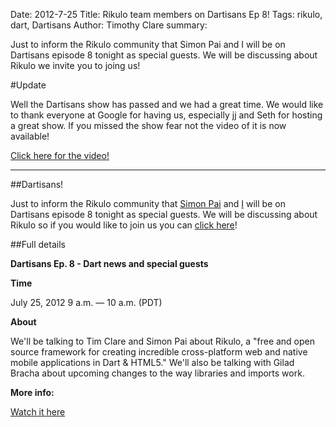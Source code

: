Date: 2012-7-25
Title: Rikulo team members on Dartisans Ep 8!
Tags: rikulo, dart, Dartisans
Author: Timothy Clare
summary: <p>Just to inform the Rikulo community that Simon Pai and I will be on Dartisans episode 8 tonight as special guests. We will be discussing about Rikulo we invite you to joing us!</p>


#Update

Well the Dartisans show has passed and we had a great time. We would like to thank everyone at Google for having us, especially jj and Seth for hosting a great show. If you missed the show fear not the video of it is now available!

[Click here for the video!](https://developers.google.com/live/shows/ahNzfmdvb2dsZS1kZXZlbG9wZXJzcg4LEgVFdmVudBjt1NoCDA/)

<hr />

##Dartisans!

Just to inform the Rikulo community that [Simon Pai](https://plus.google.com/100437867039463046012/) and [I](https://plus.google.com/108756831080469293353/) will be on Dartisans episode 8 tonight as special guests. We will be discussing about Rikulo so if you would like to join us you can [click here](https://developers.google.com/live/shows/ahNzfmdvb2dsZS1kZXZlbG9wZXJzcg4LEgVFdmVudBjt1NoCDA/)!


##Full details

**Dartisans Ep. 8 - Dart news and special guests**

**Time**

July 25, 2012 9 a.m. — 10 a.m. (PDT)


**About**

We'll be talking to Tim Clare and Simon Pai about Rikulo, a "free and open source framework for creating incredible cross-platform web and native mobile applications in Dart & HTML5." We'll also be talking with Gilad Bracha about upcoming changes to the way libraries and imports work. 

**More info:**

[Watch it here](https://developers.google.com/live/shows/ahNzfmdvb2dsZS1kZXZlbG9wZXJzcg4LEgVFdmVudBjt1NoCDA/)